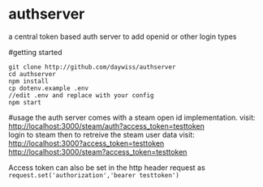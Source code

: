 # authserver
a central token based auth server to add openid or other login types

#getting started
```
git clone http://github.com/daywiss/authserver
cd authserver
npm install 
cp dotenv.example .env
//edit .env and replace with your config
npm start 
```
#usage
the auth server comes with a steam open id implementation. visit:   
[http://localhost:3000/steam/auth?access_token=testtoken](http://localhost:3000/steam/auth?access_token=testtoken)   
login to steam then to retreive the steam user data visit:  
[http://localhost:3000?access_token=testtoken](http://localhost:3000?access_token=testtoken)   
[http://localhost:3000/steam?access_token=testtoken](http://localhost:3000/steam?access_token=testtoken)   

Access token can also be set in the http header request as
```request.set('authorization','bearer testtoken')```
